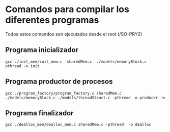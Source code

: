 # Comandos para compilar los diferentes programas

Todos estos comandos son ejecutados desde el root (/SO-PRY2)

## Programa inicializador

```
gcc ./init_mem/init_mem.c  sharedMem.c  ./models/memoryBlock.c -pthread -o init 
```

## Programa productor de procesos

```
gcc ./program_factory/program_factory.c sharedMem.c ./models/memoryBlock.c ./models/threadStruct.c -pthread -o producer -w
```

## Programa finalizador

```
gcc ./dealloc_mem/dealloc_mem.c sharedMem.c -pthread  -o dealloc
```
